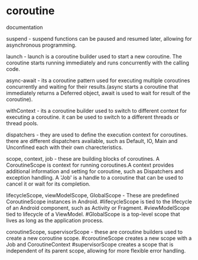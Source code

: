 # coroutine
documentation

suspend - suspend functions can be paused and resumed later, allowing for asynchronous programming.

launch - launch is a coroutine builder used to start a new coroutine. The coroutine starts running immediately and runs concurrently with the calling code.

async-await - its a coroutine pattern used for executing multiple coroutines concurrently and waiting for their results.(async starts a coroutine that immediately returns a Deferred object, await is used to wait for result of the coroutine).

withContext - its a coroutine builder used to switch to different context for executing a coroutine. it can be used to switch to a different threads or thread pools.

dispatchers - they are used to define the execution context for coroutines. there are different dispatchers available, such as Default, IO, Main and Unconfined each with their own charecteristics.

scope, context, job - these are building blocks of coroutines. A CoroutineScope is context for running coroutines.A context provides additional information and setting for coroutine, such as Dispatchers and exception handling. A 'Job' is a handle to a coroutine that can be used to cancel it or wait for its completion.

lifecycleScope, viewModelScope, GlobalScope - These are predefined CoroutineScope instances in Android.
  #lifecycleScope is tied to the lifecycle of an Android component, such as Activity or Fragment.
	#viewModelScope tied to lifecycle of a ViewModel.
	#GlobalScope is a top-level scope that lives as long as the application process.
  
coroutineScope, supervisorScope - these are coroutine builders used to create a new coroutine scope.
  #coroutineScope creates a new scope with a Job and CoroutineContext
	#supervisorScope creates a scope that is independent of its parent scope, allowing for more flexible error handling.
